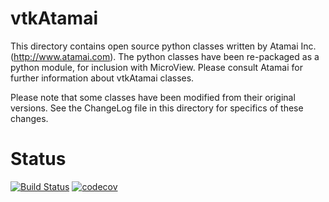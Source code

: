 # vtkAtamai

This directory contains open source python classes written by
Atamai Inc. (http://www.atamai.com).  The python classes have been 
re-packaged as a python module, for inclusion with MicroView.
Please consult Atamai for further information about vtkAtamai classes.

Please note that some classes have been modified from their original versions.
See the ChangeLog file in this directory for specifics of these changes.

# Status

[![Build Status](https://travis-ci.com/parallaxinnovations/vtkAtamai.svg?branch=master)](https://travis-ci.com/parallaxinnovations/vtkAtamai)
[![codecov](https://codecov.io/gh/parallaxinnovations/PI_build/branch/master/graph/badge.svg)](https://codecov.io/gh/parallaxinnovations/vtkAtamai)
